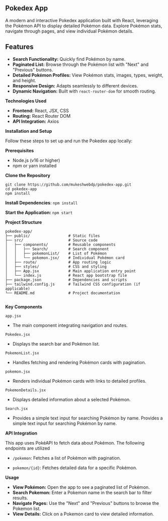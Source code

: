 ## Pokedex App
A modern and interactive Pokedex application built with React, leveraging the Pokémon API to display detailed Pokémon data. Explore Pokémon stats, navigate through pages, and view individual Pokémon details.

## Features
- **Search Functionality:** Quickly find Pokémon by name.
- **Paginated List:** Browse through the Pokémon list with "Next" and "Previous" buttons.
- **Detailed Pokémon Profiles:** View Pokémon stats, images, types, weight, and height.
- **Responsive Design:** Adapts seamlessly to different devices.
- **Dynamic Navigation:** Built with `react-router-dom` for smooth routing.

**Technologies Used**
- **Frontend:** React, JSX, CSS
- **Routing:** React Router DOM
- **API Integration:** Axios

**Installation and Setup**

Follow these steps to set up and run the Pokedex app locally:

**Prerequisites**

- Node.js (v16 or higher)
- npm or yarn installed

**Clone the Repository**

```
git clone https://github.com/mukeshwebdp/pokedex-app.git
cd pokedex-app
npm install

```
**Install Dependencies**: `npm install`


**Start the Application:**  `npm start`


**Project Structure**

```
pokedex-app/
├── public/                 # Static files
├── src/                    # Source code
│   ├── components/         # Reusable components
│   │   ├── Search/         # Search component
│   │   ├── pokemonList/    # List of Pokémon
│   │   └── pokemon.jsx/    # Individual Pokémon card
│   ├── route/              # App routing logic
│   ├── styles/             # CSS and styling
│   ├── App.jsx             # Main application entry point
│   └── index.js            # React app bootstrap file
├── package.json            # Dependencies and scripts
├── tailwind.config.js      # Tailwind CSS configuration (if applicable)
└── README.md               # Project documentation


```

**Key Components**

`app.jsx`
- The main component integrating navigation and routes.

`Pokedex.jsx`
- Displays the search bar and Pokémon list.

`PokemonList.jsx`
- Handles fetching and rendering Pokémon cards with pagination.

`pokemon.jsx`
- Renders individual Pokémon cards with links to detailed profiles.

`PokemonDetails.jsx`
- Displays detailed information about a selected Pokémon.

`Search.jsx`
- Provides a simple text input for searching Pokémon by name.
Provides a simple text input for searching Pokémon by name.

**API Integration**

This app uses PokéAPI to fetch data about Pokémon. The following endpoints are utilized

- `/pokemon`: Fetches a list of Pokémon with pagination.

- `pokemon/{id}`: Fetches detailed data for a specific Pokémon.

**Usage**
- **View Pokémon:** Open the app to see a paginated list of Pokémon.
- **Search Pokemon:** Enter a Pokemon name in the search bar to filter results.
- **Navigate Pages:** Use the "Next" and "Previous" buttons to browse the Pokemon list.
- **View Details:** Click on a Pokemon card to view detailed information.
